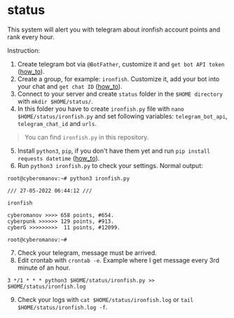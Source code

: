 # status
This system will alert you with telegram about ironfish account points and rank every hour.

Instruction:

1. Create telegram bot via `@BotFather`, customize it and `get bot API token` ([how_to](https://www.siteguarding.com/en/how-to-get-telegram-bot-api-token)).
2. Create a group, for example: `ironfish`. Customize it, add your bot into your chat and `get chat ID` ([how_to](https://stackoverflow.com/questions/32423837/telegram-bot-how-to-get-a-group-chat-id)).
3. Connect to your server and create `status` folder in the `$HOME directory` with `mkdir $HOME/status/`.
4. In this folder you have to create `ironfish.py` file with `nano $HOME/status/ironfish.py` and set following variables: `telegram_bot_api`, `telegram_chat_id` and `urls`.
> You can find `ironfish.py` in this repository.
5. Install `python3`, `pip`, if you don't have them yet and run `pip install requests datetime` ([how_to](https://www.makeuseof.com/install-python-ubuntu/)).
6. Run `python3 ironfish.py` to check your settings. Normal output:

```
root@cyberomanov:~# python3 ironfish.py

/// 27-05-2022 06:44:12 ///

ironfish

cyberomanov >>>> 658 points, #654.
cyberpunk >>>>>> 129 points, #913.
cyberG >>>>>>>>>  11 points, #12099.

root@cyberomanov:~# 
```
7. Check your telegram, message must be arrived.
8. Edit crontab with `crontab -e`. Example where I get message every 3rd minute of an hour.
```
3 */1 * * * python3 $HOME/status/ironfish.py >> $HOME/status/ironfish.log
```
9. Check your logs with `cat $HOME/status/ironfish.log` or `tail $HOME/status/ironfish.log -f`.
